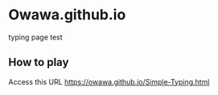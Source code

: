 # Owawa.github.io
typing page test

## How to play
Access this URL
https://owawa.github.io/Simple-Typing.html
